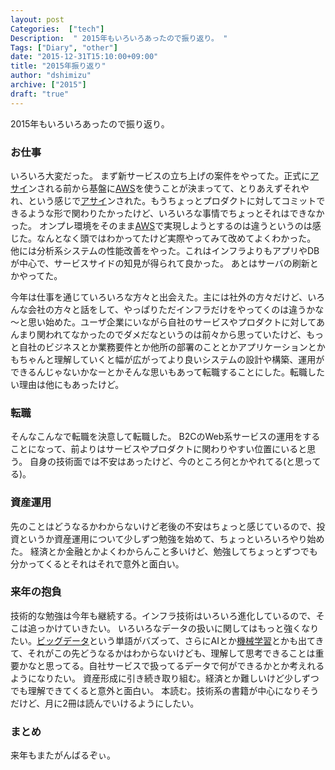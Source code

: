 ```yaml
---
layout: post
Categories:  ["tech"]
Description:  " 2015年もいろいろあったので振り返り。 "
Tags: ["Diary", "other"]
date: "2015-12-31T15:10:00+09:00"
title: "2015年振り返り"
author: "dshimizu"
archive: ["2015"]
draft: "true"
---
```


<body>
<p>2015年もいろいろあったので振り返り。</p>
</body>

<!-- more -->

<body>
<h3>お仕事</h3>


<p>いろいろ大変だった。
まず新サービスの立ち上げの案件をやってた。正式に<a class="keyword" href="http://d.hatena.ne.jp/keyword/%A5%A2%A5%B5%A5%A4">アサイ</a>ンされる前から基盤に<a class="keyword" href="http://d.hatena.ne.jp/keyword/AWS">AWS</a>を使うことが決まってて、とりあえずそれやれ、という感じで<a class="keyword" href="http://d.hatena.ne.jp/keyword/%A5%A2%A5%B5%A5%A4">アサイ</a>ンされた。もうちょっとプロダクトに対してコミットできるような形で関わりたかったけど、いろいろな事情でちょっとそれはできなかった。
オンプレ環境をそのまま<a class="keyword" href="http://d.hatena.ne.jp/keyword/AWS">AWS</a>で実現しようとするのは違うというのは感じた。なんとなく頭ではわかってたけど実際やってみて改めてよくわかった。
他には分析系システムの性能改善をやった。これはインフラよりもアプリやDBが中心で、サービスサイドの知見が得られて良かった。
あとはサーバの刷新とかやってた。</p>

<p>今年は仕事を通じていろいろな方々と出会えた。主には社外の方々だけど、いろんな会社の方々と話をして、やっぱりただインフラだけをやってくのは違うかな～と思い始めた。ユーザ企業にいながら自社のサービスやプロダクトに対してあんまり関われてなかったのでダメだなというのは前々から思っていたけど、もっと自社のビジネスとか業務要件とか他所の部署のこととかアプリケーションとかもちゃんと理解していくと幅が広がってより良いシステムの設計や構築、運用ができるんじゃないかなーとかそんな思いもあって転職することにした。転職したい理由は他にもあったけど。</p>

<h3>転職</h3>


<p>そんなこんなで転職を決意して転職した。
B2CのWeb系サービスの運用をすることになって、前よりはサービスやプロダクトに関わりやすい位置にいると思う。
自身の技術面では不安はあったけど、今のところ何とかやれてる(と思ってる)。</p>

<h3>資産運用</h3>


<p>先のことはどうなるかわからないけど老後の不安はちょっと感じているので、投資というか資産運用について少しずつ勉強を始めて、ちょっといろいろやり始めた。
経済とか金融とかよくわからんこと多いけど、勉強してちょっとずつでも分かってくるとそれはそれで意外と面白い。</p>

<h3>来年の抱負</h3>


<p>技術的な勉強は今年も継続する。インフラ技術はいろいろ進化しているので、そこは追っかけていきたい。
いろいろなデータの扱いに関してはもっと強くなりたい。<a class="keyword" href="http://d.hatena.ne.jp/keyword/%A5%D3%A5%C3%A5%B0%A5%C7%A1%BC%A5%BF">ビッグデータ</a>という単語がバズって、さらにAIとか<a class="keyword" href="http://d.hatena.ne.jp/keyword/%B5%A1%B3%A3%B3%D8%BD%AC">機械学習</a>とかも出てきて、それがこの先どうなるかはわからないけども、理解して思考できることは重要かなと思ってる。自社サービスで扱ってるデータで何ができるかとか考えれるようになりたい。
資産形成に引き続き取り組む。経済とか難しいけど少しずつでも理解できてくると意外と面白い。
本読む。技術系の書籍が中心になりそうだけど、月に2冊は読んでいけるようにしたい。</p>

<h3>まとめ</h3>


<p>来年もまたがんばるぞぃ。</p>
</body>
